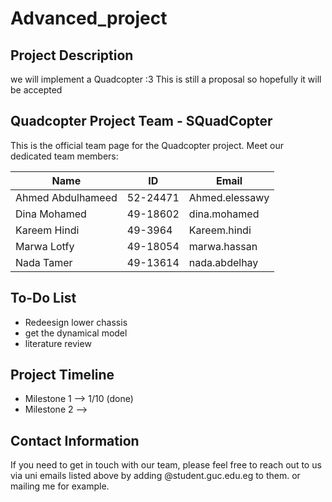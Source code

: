 # Advanced_project 

## Project Description

we will implement a Quadcopter :3 
This is still a proposal so hopefully it will be accepted


## Quadcopter Project Team - SQuadCopter 
This is the official team page for the Quadcopter project. Meet our dedicated team members:

| Name              | ID       | Email                  |
|-------------------|----------|------------------------|
| Ahmed Abdulhameed | 52-24471 | Ahmed.elessawy        |
| Dina Mohamed     | 49-18602 | dina.mohamed          |
| Kareem Hindi      | 49-3964  | Kareem.hindi          |
| Marwa Lotfy       | 49-18054 | marwa.hassan          |
| Nada Tamer        | 49-13614 | nada.abdelhay         |

## To-Do List
- Redeesign lower chassis
- get the dynamical model
- literature review

## Project Timeline

- Milestone 1 --> 1/10 (done)
- Milestone 2 --> 

## Contact Information

If you need to get in touch with our team, please feel free to reach out to us via uni emails listed above by adding @student.guc.edu.eg to them.
or mailing me for example.


